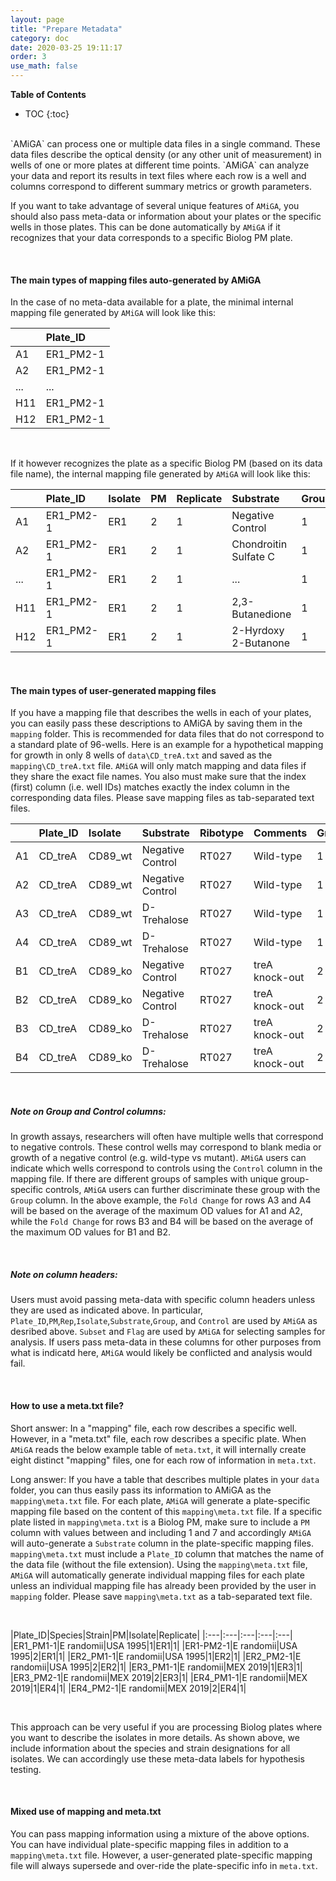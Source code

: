 ```yaml
---
layout: page
title: "Prepare Metadata"
category: doc
date: 2020-03-25 19:11:17
order: 3
use_math: false
---
```

<!-- AMiGA is covered under the GPL-3 license -->
**Table of Contents**

* TOC
{:toc}

<br />
`AMiGA` can process one or multiple data files in a single command. These data files describe the optical density (or any other unit of measurement) in wells of one or more plates at different time points. `AMiGA` can analyze your data and report its results in text files where each row is a well and columns correspond to different summary metrics or growth parameters.

If you want to take advantage of several unique features of `AMiGA`, you should also pass meta-data or information about your plates or the specific wells in those plates. This can be done automatically by `AMiGA` if it recognizes that your data corresponds to a specific Biolog PM plate.

<br />

#### The main types of mapping files auto-generated by AMiGA

In the case of no meta-data available for a plate, the minimal internal mapping file generated by `AMiGA` will look like this:

||Plate_ID|
|:---|:---|
|A1|ER1_PM2-1|
|A2|ER1_PM2-1|
|...|...|
|H11|ER1_PM2-1|
|H12|ER1_PM2-1|

<br />

If it however recognizes the plate as a specific Biolog PM (based on its data file name), the internal mapping file generated by `AMiGA` will look like this:

||Plate_ID|Isolate|PM|Replicate|Substrate|Group|Control|
|:---|:---|:---|:---|:---|:---|:---|:---|
|A1|ER1_PM2-1|ER1|2|1|Negative Control|1|1|
|A2|ER1_PM2-1|ER1|2|1|Chondroitin Sulfate C|1|0|
|...|ER1_PM2-1|ER1|2|1|...|1|0|
|H11|ER1_PM2-1|ER1|2|1|2,3-Butanedione|1|0|
|H12|ER1_PM2-1|ER1|2|1|2-Hyrdoxy 2-Butanone|1|0|

<br />

#### The main types of user-generated mapping files

If you have a mapping file that describes the wells in each of your plates, you can easily pass these descriptions to AMiGA by saving them in the `mapping` folder. This is recommended for data files that do not correspond to a standard plate of 96-wells. Here is an example for a hypothetical mapping for growth in only 8 wells of `data\CD_treA.txt` and saved as the `mapping\CD_treA.txt` file. `AMiGA` will only match mapping and data files if they share the exact file names. You also must make sure that the index (first) column (i.e. well IDs) matches exactly the index column in the corresponding data files. Please save mapping files as tab-separated text files. 

||Plate_ID|Isolate|Substrate|Ribotype|Comments|Group|Control|
|:---|:---|:---|:---|:---|:---|:---|:---|
|A1|CD_treA|CD89_wt|Negative Control|RT027|Wild-type|1|1|
|A2|CD_treA|CD89_wt|Negative Control|RT027|Wild-type|1|1|
|A3|CD_treA|CD89_wt|D-Trehalose|RT027|Wild-type|1|0|
|A4|CD_treA|CD89_wt|D-Trehalose|RT027|Wild-type|1|0|
|B1|CD_treA|CD89_ko|Negative Control|RT027|treA knock-out|2|1|
|B2|CD_treA|CD89_ko|Negative Control|RT027|treA knock-out|2|1|
|B3|CD_treA|CD89_ko|D-Trehalose|RT027|treA knock-out|2|0|
|B4|CD_treA|CD89_ko|D-Trehalose|RT027|treA knock-out|2|0|

<br />

##### Note on Group and Control columns: 
In  growth assays, researchers  will often have multiple wells that correspond to negative controls. These control wells may correspond to blank media or growth of a negative control (e.g. wild-type vs mutant). `AMiGA` users can indicate which wells correspond to controls using the `Control` column in the mapping file. If there are different groups of samples with unique group-specific controls, `AMiGA` users can further discriminate these group with the `Group` column. In the above example, the `Fold Change` for rows A3 and A4 will be based on the average of the maximum OD values for A1 and A2, while the `Fold Change` for rows B3 and B4 will be based on the average of the maximum OD values for B1 and B2.

<br />

##### Note on column headers:
Users must avoid passing meta-data with specific column headers unless they are used as indicated above. In particular, `Plate_ID`,`PM`,`Rep`,`Isolate`,`Substrate`,`Group`, and `Control` are used by `AMiGA` as desribed above. `Subset` and `Flag` are used by `AMiGA` for selecting samples for analysis. If users pass meta-data in these columns for other purposes from what is indicatd here, `AMiGA` would likely be conflicted and analysis would fail. 

<br />

#### How to use a meta.txt file?

Short answer: In a "mapping" file, each row describes a specific well. However, in a "meta.txt" file, each row describes a specific plate. When `AMiGA` reads the below example table of `meta.txt`, it will internally create eight distinct "mapping" files, one for each row of information in `meta.txt`.

Long answer: If you have a table that describes multiple plates in your `data` folder, you can thus easily pass its information to AMiGA as the `mapping\meta.txt` file. For each plate, `AMiGA` will generate a plate-specific mapping file based on the content of this `mapping\meta.txt` file. If a specific plate listed in `mapping\meta.txt` is a Biolog PM, make sure to include a `PM` column with values between and including 1 and 7 and accordingly `AMiGA` will auto-generate a `Substrate` column in the plate-specific mapping files. `mapping\meta.txt` must include a `Plate_ID` column that matches the name of the data file (without the file extension). Using the `mapping\meta.txt` file, `AMiGA` will automatically generate individual mapping files for each plate unless an individual mapping file has already been provided by the user in `mapping` folder. Please save `mapping\meta.txt` as a tab-separated text file.

<br />

|Plate_ID|Species|Strain|PM|Isolate|Replicate|
|:---|:---|:---|:---|:---|
|ER1_PM1-1|E randomii|USA 1995|1|ER1|1|
|ER1-PM2-1|E randomii|USA 1995|2|ER1|1|
|ER2_PM1-1|E randomii|USA 1995|1|ER2|1|
|ER2_PM2-1|E randomii|USA 1995|2|ER2|1|
|ER3_PM1-1|E randomii|MEX 2019|1|ER3|1|
|ER3_PM2-1|E randomii|MEX 2019|2|ER3|1|
|ER4_PM1-1|E randomii|MEX 2019|1|ER4|1|
|ER4_PM2-1|E randomii|MEX 2019|2|ER4|1|

<br />

This approach can be very useful if you are processing Biolog plates where you want to describe the isolates in more details. As shown above, we include information about the species and strain designations for all isolates. We can accordingly use these meta-data labels for hypothesis testing.

<br />

#### Mixed use of mapping and meta.txt

You can pass mapping information using a mixture of the above options. You can have individual plate-specific mapping files in addition to a `mapping\meta.txt` file. However, a user-generated plate-specific mapping file will always supersede and over-ride the plate-specific info in `meta.txt`.
